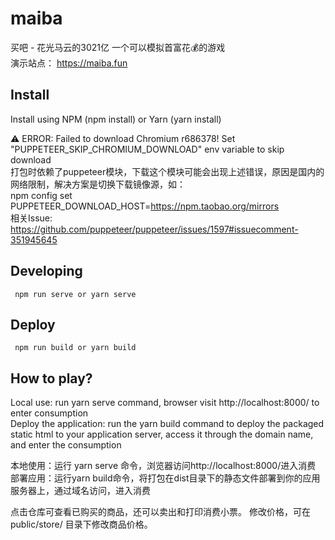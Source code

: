 # maiba
买吧 - 花光马云的3021亿 一个可以模拟首富花💰的游戏   
演示站点： https://maiba.fun   

## Install  
Install using NPM (npm install) or Yarn (yarn install)  

⚠️ ERROR: Failed to download Chromium r686378! Set "PUPPETEER_SKIP_CHROMIUM_DOWNLOAD" env variable to skip download  
打包时依赖了puppeteer模块，下载这个模块可能会出现上述错误，原因是国内的网络限制，解决方案是切换下载镜像源，如：  
npm config set PUPPETEER_DOWNLOAD_HOST=https://npm.taobao.org/mirrors  
相关Issue: https://github.com/puppeteer/puppeteer/issues/1597#issuecomment-351945645

## Developing   
```
 npm run serve or yarn serve
```
## Deploy
```
 npm run build or yarn build
```

## How to play?   
Local use: run yarn serve command, browser visit http://localhost:8000/ to enter consumption   
Deploy the application: run the yarn build command to deploy the packaged static html to your application server, access it through the domain name, and enter the consumption  

本地使用：运行 yarn serve 命令，浏览器访问http://localhost:8000/进入消费   
部署应用：运行yarn build命令，将打包在dist目录下的静态文件部署到你的应用服务器上，通过域名访问，进入消费  

点击仓库可查看已购买的商品，还可以卖出和打印消费小票。
修改价格，可在 public/store/ 目录下修改商品价格。
